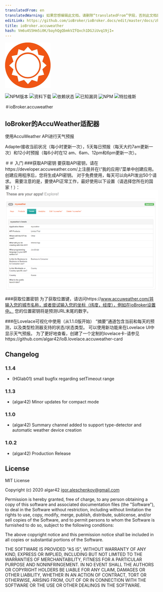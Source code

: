 ```yaml
---
translatedFrom: en
translatedWarning: 如果您想编辑此文档，请删除“translatedFrom”字段，否则此文档将再次自动翻译
editLink: https://github.com/ioBroker/ioBroker.docs/edit/master/docs/zh-cn/adapterref/iobroker.accuweather/README.md
title: ioBroker.accuweather
hash: Vm6u4S5Hm5i0K/bayhQgQbmkVZfQxch1DGJiUvq19jI=
---
```

![商标](../../../en/adapterref/iobroker.accuweather/admin/accuweather.png)

![NPM版本](http://img.shields.io/npm/v/iobroker.accuweather.svg)
![资料下载](https://img.shields.io/npm/dm/iobroker.accuweather.svg)
![依赖状态](https://img.shields.io/david/algar42/iobroker.accuweather.svg)
![已知漏洞](https://snyk.io/test/github/algar42/ioBroker.accuweather/badge.svg)
![NPM](https://nodei.co/npm/iobroker.accuweather.png?downloads=true)
![特拉维斯](http://img.shields.io/travis/algar42/ioBroker.accuweather/master.svg)

＃ioBroker.accuweather
## IoBroker的AccuWeather适配器
使用AccuWeather API进行天气预报

Adapter接收当前状况（每小时更新一次），5天每日预报（每天大约7am更新一次）和12小时预报（每6小时在12 am、6am、12pm和6pm更新一次）。

＃＃ 入门
###获取API密钥
要获取API密钥，请在https://developer.accuweather.com/上注册并在\“我的应用\”菜单中创建应用。创建应用程序后，您将生成API密钥。
对于免费使用，每天可以向API发出50个请求。
需要注意的是，要使API正常工作，最好使用以下设置（请选择您所在的国家！）：![设定](../../../en/adapterref/iobroker.accuweather/admin/image.png)

###获取位置密钥
为了获取位置键，请访问https://www.accuweather.com/并输入您的城市名称，或者尝试输入您的坐标（纬度，经度），例如在ioBroker设置中。
您的位置密钥将是预测URL末尾的数字。

###在Lovelace可视化中使用（从1.1.0版开始）
“摘要”通道包含当前和每天的预测，以及类型检测器支持的状态/状态类型。
可以使用新功能来在Lovelace UI中显示天气预报。
为了更好地查看，创建了一个定制的lovelace卡-请参见https://github.com/algar42/IoB.lovelace.accuweather-card

## Changelog

### 1.1.4
* (HGlab01) small bugfix regarding setTimeout range

### 1.1.3
* (algar42) Minor updates for compact mode

### 1.1.0
* (algar42) Summary channel added to support type-detector and automatic weather device creation

### 1.0.2
* (algar42) Production Release

## License
MIT License

Copyright (c) 2020 algar42 <igor.aleschenkov@gmail.com>

Permission is hereby granted, free of charge, to any person obtaining a copy
of this software and associated documentation files (the "Software"), to deal
in the Software without restriction, including without limitation the rights
to use, copy, modify, merge, publish, distribute, sublicense, and/or sell
copies of the Software, and to permit persons to whom the Software is
furnished to do so, subject to the following conditions:

The above copyright notice and this permission notice shall be included in all
copies or substantial portions of the Software.

THE SOFTWARE IS PROVIDED "AS IS", WITHOUT WARRANTY OF ANY KIND, EXPRESS OR
IMPLIED, INCLUDING BUT NOT LIMITED TO THE WARRANTIES OF MERCHANTABILITY,
FITNESS FOR A PARTICULAR PURPOSE AND NONINFRINGEMENT. IN NO EVENT SHALL THE
AUTHORS OR COPYRIGHT HOLDERS BE LIABLE FOR ANY CLAIM, DAMAGES OR OTHER
LIABILITY, WHETHER IN AN ACTION OF CONTRACT, TORT OR OTHERWISE, ARISING FROM,
OUT OF OR IN CONNECTION WITH THE SOFTWARE OR THE USE OR OTHER DEALINGS IN THE
SOFTWARE.